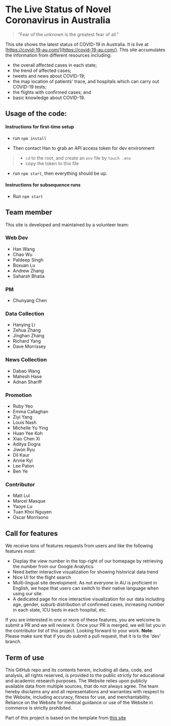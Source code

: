 # The Live Status of Novel Coronavirus in Australia

> “Fear of the unknown is the greatest fear of all.”

This site shows the latest status of COVID-19 in Australia. It is live at [https://covid-19-au.com/](https://covid-19-au.com/).
This site accumulates the information from different resources including:
* the overall affected cases in each state;
* the trend of affected cases;
* tweets and news about COVID-19;
* the map location of patients' trace, and hospitals which can carry out COVID-19 tests;
* the flights with confirmed cases; and
* basic knowledge about COVID-19.


## Usage of the code:
#### Instructions for first-time setup

- run `npm install`

- Then contact Han to grab an API access token for dev environment

> - `cd` to the root, and create an `env` file by `touch .env`
> - copy the token to this file

- run `npm start`, then everything should be up.

#### Instructions for subsequence runs

- Run `npm start`



## Team member
This site is developed and maintained by a volunteer team:

### Web Dev
* Han Wang
* Chao Wu
* Paldeep Singh
* Boxuan Lu
* Andrew Zhang
* Saharsh Bhatia

### PM
* Chunyang Chen

### Data Collection
* Hanying Li
* Zehua Zhang
* Jinghan Zhang
* Richard Yang
* Dave Morrissey

### News Collection
* Dabao Wang
* Mahesh Hase
* Adnan Shariff

### Promotion
* Ruby Yeo
* Emma Callaghan
* Ziyi Yang
* Louis Nash
* Michelle Yu Ying
* Huan Yee Koh
* Xiao Chen Xi
* Aditya Dogra
* Jiwon Ryu
* Dil Kaur
* Annie Kyi
* Lee Paton
* Ben Ye

### Contributor
* Matt Lui
* Marcel Masque
* Yaoye Lu
* Tuan Khoi Nguyen
* Oscar Morrisono



## Call for features
We receive tons of features requests from users and like the following features most:
* Display the view number in the top-right of our homepage by retrieving the number from our Google Analytics
* Need better interactive visualization for showing historical data trend
* Nice UI for the flight search 
* Multi-lingual site development. As not everyone in AU is proficient in English, we hope that users can switch to their native language when using our site.
* A dedicated page for nice interactive visualization for our data including age, gender, suburb distribution of confirmed cases, increasing number in each state, ICU beds in each hospital, etc.

If you are interested in one or more of these features, you are welcome to submit a PR and we will review it.
Once your PR is merged, we will list you in the contributor list of this project.
Looking forward to your work. **Note**: Please make sure that if you do submit a pull request, that it is to the 'dev' branch.


## Term of use
This GitHub repo and its contents herein, including all data, code, and analysis, all rights reserved, is provided to the public strictly for educational and academic research purposes. The Website relies upon publicly available data from multiple sources, that do not always agree. The team hereby disclaims any and all representations and warranties with respect to the Website, including accuracy, fitness for use, and merchantability. Reliance on the Website for medical guidance or use of the Website in commerce is strictly prohibited.


Part of this project is based on the template from [this site](https://ncov.shanyue.tech/)
